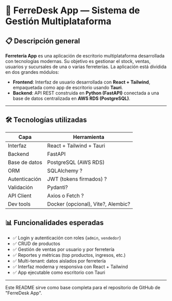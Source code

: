 # 🧰 FerreDesk App — Sistema de Gestión Multiplataforma

## 📋 Descripción general

**Ferretería App** es una aplicación de escritorio multiplataforma desarrollada con tecnologías modernas. Su objetivo es gestionar el stock, ventas, usuarios y sucursales de una o varias ferreterías. La aplicación está dividida en dos grandes módulos:

- **Frontend**: Interfaz de usuario desarrollada con **React + Tailwind**, empaquetada como app de escritorio usando **Tauri**.
- **Backend**: API REST construida en **Python (FastAPI)** conectada a una base de datos centralizada en **AWS RDS (PostgreSQL)**.

---

## 🛠️ Tecnologías utilizadas

| Capa          | Herramienta                        |
|---------------|------------------------------------|
| Interfaz      | React + Tailwind + Tauri           |
| Backend       | FastAPI                            |
| Base de datos | PostgreSQL (AWS RDS)               |
| ORM           | SQLAlchemy ?                       |
| Autenticación | JWT (tokens firmados) ?            |
| Validación    | Pydanti?                           |
| API Client    | Axios o Fetch ?                    |
| Dev tools     | Docker (opcional), Vite?, Alembic? |


## 📊 Funcionalidades esperadas

- ✅ Login y autenticación con roles (`admin`, `vendedor`)
- ✅ CRUD de productos
- ✅ Gestión de ventas por usuario y por ferretería
- ✅ Reportes y métricas (top productos, ingresos, etc.)
- ✅ Multi-tenant: datos aislados por ferretería
- ✅ Interfaz moderna y responsiva con React + Tailwind
- ✅ App ejecutable como escritorio con Tauri




---

Este README sirve como base completa para el repositorio de GitHub de "FerreDesk App". 
